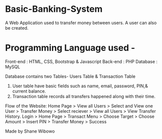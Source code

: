 # Basic-Banking-System
  
A Web Application used to transfer money between users. A user can also be created.  

# Programming Language used - 
Front-end : HTML, CSS, Bootstrap & Javascript 
Back-end : PHP 
Database : MySQL   

Database contains two Tables- Users Table & Transaction Table 
1. User table have basic fields such as name, email, password, PIN,& current balance. 
2. Transaction table records all transfers happened along with their time.  

Flow of the Website: Home Page > View all Users > Select and View one User > Transfer Money > Select reciever > View all Users > View Transfer History.
Login > Home Page > Transact Menu > Choose Target > Choose Amount > Insert PIN > Transfer Money > Success

Made by <a> Shane Wibowo </a>

